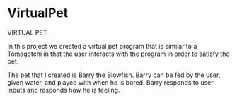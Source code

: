 # VirtualPet

VIRTUAL PET 

In this project we created a virtual pet program that is similar to a Tomagotchi in that the user interacts with the program in order to satisfy the pet.

The pet that I created is Barry the Blowfish. Barry can be fed by the user, given water, and played with when he is bored. Barry responds to user inputs and responds how he is feeling.
